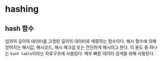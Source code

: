 # hashing

## hash 함수

임의의 길이의 데이터를 고정된 길이의 데이터로 매핑하는 함수이다. 해시 함수에 의해 얻어지는 해시값, 해시코드, 해시 체크섬 또는 간단하게 해시라고 한다. 이 용도 중 하나는 `hash table`이라는 자료구조에 사용된다. 매우 빠른 데이터 검색을 위해 사용된다.
